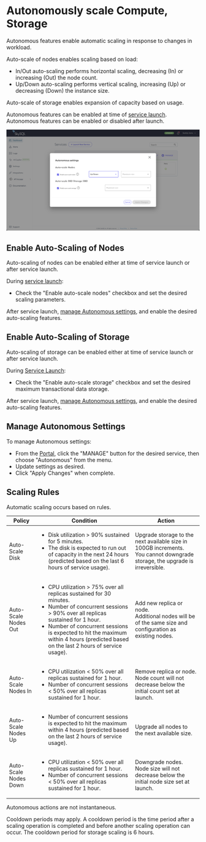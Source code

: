 # Autonomously scale Compute, Storage

Autonomous features enable automatic scaling in response to changes in workload.

Auto-scale of nodes enables scaling based on load:

- In/Out auto-scaling performs horizontal scaling, decreasing (In) or increasing (Out) the node count.
- Up/Down auto-scaling performs vertical scaling, increasing (Up) or decreasing (Down) the instance size.

Auto-scale of storage enables expansion of capacity based on usage.

Autonomous features can be enabled at time of [service launch](<../Portal features/Launch page.md>).
Autonomous features can be enabled or disabled after launch.

[![autonomous.png](autonomous.png)](autonomous.png)

## Enable Auto-Scaling of Nodes

Auto-scaling of nodes can be enabled either at time of service launch or after service launch.

During [service launch](<../Portal features/Launch page.md>):

- Check the "Enable auto-scale nodes" checkbox and set the desired scaling parameters.

After service launch, [manage Autonomous settings](#manage-autonomous-settings), and enable the desired auto-scaling features.

## Enable Auto-Scaling of Storage

Auto-scaling of storage can be enabled either at time of service launch or after service launch.

During [Service Launch](<../Portal features/Launch page.md>):

- Check the "Enable auto-scale storage" checkbox and set the desired maximum transactional data storage.

After service launch, [manage Autonomous settings](#manage-autonomous-settings), and enable the desired auto-scaling features.

## Manage Autonomous Settings

To manage Autonomous settings:

- From the [Portal](<../Portal features/>), click the "MANAGE" button for the desired service,
    then choose "Autonomous" from the menu.
- Update settings as desired.
- Click "Apply Changes" when complete.

## Scaling Rules

Automatic scaling occurs based on rules.

| Policy                | Condition | Action |
|-----------------------|-----------|--------|
| Auto-Scale Disk       | <ul><li>Disk utilization > 90% sustained for 5 minutes.</li><li>The disk is expected to run out of capacity in the next 24 hours (predicted based on the last 6 hours of service usage).</li></ul> | Upgrade storage to the next available size in 100GB increments.<br />You cannot downgrade storage, the upgrade is irreversible. |
| Auto-Scale Nodes Out  | <ul><li>CPU utilization > 75% over all replicas sustained for 30 minutes.</li><li>Number of concurrent sessions > 90% over all replicas sustained for 1 hour.</li><li>Number of concurrent sessions is expected to hit the maximum within 4 hours (predicted based on the last 2 hours of service usage).</li></ul> | Add new replica or node.<br />Additional nodes will be of the same size and configuration as existing nodes. |
| Auto-Scale Nodes In   | <ul><li>CPU utilization < 50% over all replicas sustained for 1 hour.</li><li>Number of concurrent sessions < 50% over all replicas sustained for 1 hour.</li></ul> | Remove replica or node.<br />Node count will not decrease below the initial count set at launch. |
| Auto-Scale Nodes Up   | <ul><li>Number of concurrent sessions is expected to hit the maximum within 4 hours (predicted based on the last 2 hours of service usage).</li></ul> | Upgrade all nodes to the next available size. |
| Auto-Scale Nodes Down | <ul><li>CPU utilization < 50% over all replicas sustained for 1 hour.</li><li>Number of concurrent sessions < 50% over all replicas sustained for 1 hour.</li></ul> | Downgrade nodes.<br />Node size will not decrease below the initial node size set at launch. |

Autonomous actions are not instantaneous.

Cooldown periods may apply. A cooldown period is the time period after a scaling operation is completed
and before another scaling operation can occur. The cooldown period for storage scaling is 6 hours.
